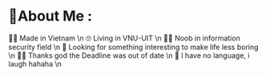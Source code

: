 # 💫About Me :
🐱‍👤 Made in Vietnam \n
🙄 Living in VNU-UIT \n
👨‍💻 Noob in information security field \n
🤔 Looking for something interesting to make life less boring \n
🤦‍♂️ Thanks god the Deadline was out of date \n
📢 I have no language, i laugh hahaha \n

